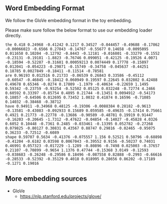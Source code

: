 ## Word Embedding Format

We follow the GloVe embedding format in the toy embedding.

Please make sure follow the below format to use our embedding loader directly.

    the 0.418 0.24968 -0.41242 0.1217 0.34527 -0.044457 -0.49688 -0.17862 -0.00066023 -0.6566 0.27843 -0.14767 -0.55677 0.14658 -0.0095095 0.011658 0.10204 -0.12792 -0.8443 -0.12181 -0.016801 -0.33279 -0.1552 -0.23131 -0.19181 -1.8823 -0.76746 0.099051 -0.42125 -0.19526 4.0071 -0.18594 -0.52287 -0.31681 0.00059213 0.0074449 0.17778 -0.15897 0.012041 -0.054223 -0.29871 -0.15749 -0.34758 -0.045637 -0.44251 0.18785 0.0027849 -0.18411 -0.11514 -0.78581
    are 0.96193 0.012516 0.21733 -0.06539 0.26843 0.33586 -0.45112 -0.60547 -0.46845 -0.18412 0.060949 0.19597 0.22645 0.032802 0.42488 0.49678 0.65346 -0.0274 0.17809 -1.1979 -0.40634 -0.22659 1.1495 0.59342 -0.23759 -0.93254 -0.52502 0.05125 0.032248 -0.72774 4.2466 0.60592 0.33397 -0.85754 0.4895 0.21744 -0.13451 0.0094912 -0.54173 0.18857 -0.64506 0.012695 0.73452 1.0032 0.41874 0.16596 -0.71085 0.14032 -0.38468 -0.38712
    have 0.94911 -0.34968 0.48125 -0.19306 -0.0088384 0.28182 -0.9613 -0.13581 -0.43083 -0.092933 0.15689 0.059585 -0.49635 -0.17414 0.75661 0.4921 0.21773 -0.22778 -0.13686 -0.90589 -0.48781 0.19919 0.91447 -0.16203 -0.20645 -1.7312 -0.47622 -0.04854 -0.14027 -0.45828 4.0326 0.6052 0.10448 -0.7361 0.2485 -0.033461 -0.13395 0.052782 -0.27268 0.079825 -0.80127 0.30831 0.43567 0.88747 0.29816 -0.02465 -0.95075 0.36233 -0.72512 -0.6089
    shape 0.59707 0.5634 -0.41376 -0.075557 1.156 0.52521 0.50796 -0.68898 -0.41204 -0.6182 0.03598 0.0067043 -0.39552 0.9156 -0.50237 0.74031 0.46991 0.057323 -0.017229 -1.1289 -0.80896 -0.7498 0.025003 -0.37657 0.21107 -0.70899 -0.9654 1.1376 0.47744 -0.15368 3.0149 -0.12593 -0.038683 -0.26248 -0.29586 0.18496 -0.087558 0.82888 -0.2993 -0.66616 -0.28533 -0.52392 -0.35129 0.4018 0.018995 0.28656 0.86202 -0.17189 -0.1271 0.19016

## More embedding sources
- GloVe
    - https://nlp.stanford.edu/projects/glove/